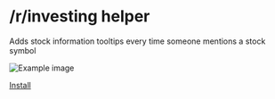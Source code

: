 # /r/investing helper
Adds stock information tooltips every time someone mentions a stock symbol

![Example image](http://i.imgur.com/XcfVkaM.png)

[Install](https://github.com/GeorgeHahn/r-investing-helper/raw/master/rinvesting_stock_hovers.user.js)
